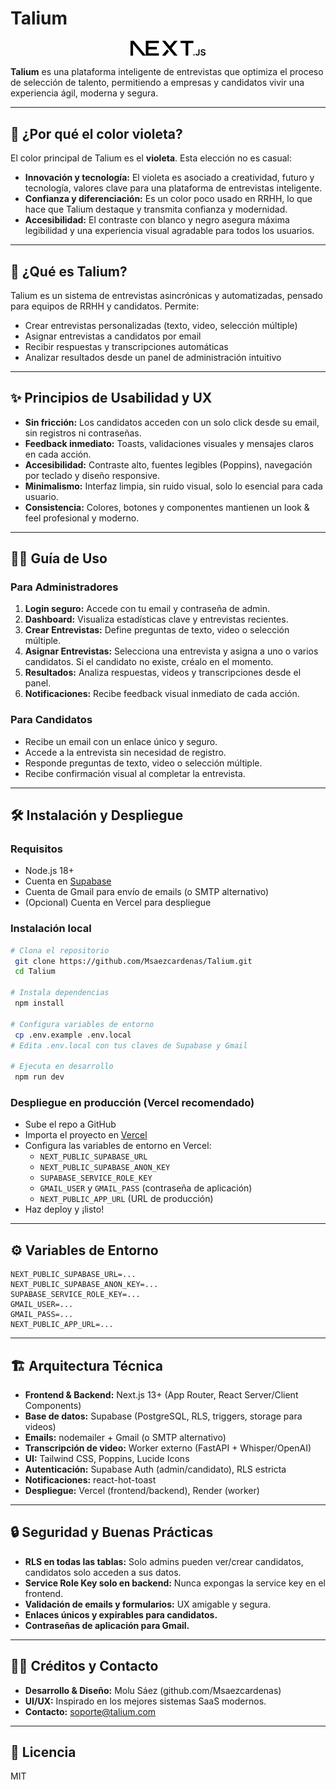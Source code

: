 # Talium

<p align="center">
  <img src="/public/next.svg" alt="Talium logo" width="120" />
</p>

**Talium** es una plataforma inteligente de entrevistas que optimiza el proceso de selección de talento, permitiendo a empresas y candidatos vivir una experiencia ágil, moderna y segura.

---

## 🎨 ¿Por qué el color violeta?
El color principal de Talium es el **violeta**. Esta elección no es casual:
- **Innovación y tecnología:** El violeta es asociado a creatividad, futuro y tecnología, valores clave para una plataforma de entrevistas inteligente.
- **Confianza y diferenciación:** Es un color poco usado en RRHH, lo que hace que Talium destaque y transmita confianza y modernidad.
- **Accesibilidad:** El contraste con blanco y negro asegura máxima legibilidad y una experiencia visual agradable para todos los usuarios.

---

## 🚀 ¿Qué es Talium?
Talium es un sistema de entrevistas asincrónicas y automatizadas, pensado para equipos de RRHH y candidatos. Permite:
- Crear entrevistas personalizadas (texto, video, selección múltiple)
- Asignar entrevistas a candidatos por email
- Recibir respuestas y transcripciones automáticas
- Analizar resultados desde un panel de administración intuitivo

---

## ✨ Principios de Usabilidad y UX
- **Sin fricción:** Los candidatos acceden con un solo click desde su email, sin registros ni contraseñas.
- **Feedback inmediato:** Toasts, validaciones visuales y mensajes claros en cada acción.
- **Accesibilidad:** Contraste alto, fuentes legibles (Poppins), navegación por teclado y diseño responsive.
- **Minimalismo:** Interfaz limpia, sin ruido visual, solo lo esencial para cada usuario.
- **Consistencia:** Colores, botones y componentes mantienen un look & feel profesional y moderno.

---

## 👩‍💼 Guía de Uso
### Para Administradores
1. **Login seguro:** Accede con tu email y contraseña de admin.
2. **Dashboard:** Visualiza estadísticas clave y entrevistas recientes.
3. **Crear Entrevistas:** Define preguntas de texto, video o selección múltiple.
4. **Asignar Entrevistas:** Selecciona una entrevista y asigna a uno o varios candidatos. Si el candidato no existe, créalo en el momento.
5. **Resultados:** Analiza respuestas, videos y transcripciones desde el panel.
6. **Notificaciones:** Recibe feedback visual inmediato de cada acción.

### Para Candidatos
- Recibe un email con un enlace único y seguro.
- Accede a la entrevista sin necesidad de registro.
- Responde preguntas de texto, video o selección múltiple.
- Recibe confirmación visual al completar la entrevista.

---

## 🛠️ Instalación y Despliegue

### Requisitos
- Node.js 18+
- Cuenta en [Supabase](https://supabase.com/)
- Cuenta de Gmail para envío de emails (o SMTP alternativo)
- (Opcional) Cuenta en Vercel para despliegue

### Instalación local
```bash
# Clona el repositorio
 git clone https://github.com/Msaezcardenas/Talium.git
 cd Talium

# Instala dependencias
 npm install

# Configura variables de entorno
 cp .env.example .env.local
# Edita .env.local con tus claves de Supabase y Gmail

# Ejecuta en desarrollo
 npm run dev
```

### Despliegue en producción (Vercel recomendado)
- Sube el repo a GitHub
- Importa el proyecto en [Vercel](https://vercel.com/)
- Configura las variables de entorno en Vercel:
  - `NEXT_PUBLIC_SUPABASE_URL`
  - `NEXT_PUBLIC_SUPABASE_ANON_KEY`
  - `SUPABASE_SERVICE_ROLE_KEY`
  - `GMAIL_USER` y `GMAIL_PASS` (contraseña de aplicación)
  - `NEXT_PUBLIC_APP_URL` (URL de producción)
- Haz deploy y ¡listo!

---

## ⚙️ Variables de Entorno

```
NEXT_PUBLIC_SUPABASE_URL=...
NEXT_PUBLIC_SUPABASE_ANON_KEY=...
SUPABASE_SERVICE_ROLE_KEY=...
GMAIL_USER=...
GMAIL_PASS=...
NEXT_PUBLIC_APP_URL=...
```

---

## 🏗️ Arquitectura Técnica
- **Frontend & Backend:** Next.js 13+ (App Router, React Server/Client Components)
- **Base de datos:** Supabase (PostgreSQL, RLS, triggers, storage para videos)
- **Emails:** nodemailer + Gmail (o SMTP alternativo)
- **Transcripción de video:** Worker externo (FastAPI + Whisper/OpenAI)
- **UI:** Tailwind CSS, Poppins, Lucide Icons
- **Autenticación:** Supabase Auth (admin/candidato), RLS estricta
- **Notificaciones:** react-hot-toast
- **Despliegue:** Vercel (frontend/backend), Render (worker)

---

## 🔒 Seguridad y Buenas Prácticas
- **RLS en todas las tablas:** Solo admins pueden ver/crear candidatos, candidatos solo acceden a sus datos.
- **Service Role Key solo en backend:** Nunca expongas la service key en el frontend.
- **Validación de emails y formularios:** UX amigable y segura.
- **Enlaces únicos y expirables para candidatos.**
- **Contraseñas de aplicación para Gmail.**

---

## 👨‍💻 Créditos y Contacto
- **Desarrollo & Diseño:** Molu Sáez (github.com/Msaezcardenas)
- **UI/UX:** Inspirado en los mejores sistemas SaaS modernos.
- **Contacto:** soporte@talium.com

---

## 📝 Licencia
MIT
